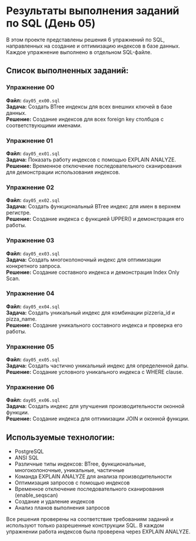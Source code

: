 # Результаты выполнения заданий по SQL (День 05)

В этом проекте представлены решения 6 упражнений по SQL, направленных на создание и оптимизацию индексов в базе данных. Каждое упражнение выполнено в отдельном SQL-файле.

## Список выполненных заданий:

### Упражнение 00
**Файл:** `day05_ex00.sql`  
**Задача:** Создать BTree индексы для всех внешних ключей в базе данных.  
**Решение:** Создание индексов для всех foreign key столбцов с соответствующими именами.

### Упражнение 01
**Файл:** `day05_ex01.sql`  
**Задача:** Показать работу индексов с помощью EXPLAIN ANALYZE.  
**Решение:** Временное отключение последовательного сканирования для демонстрации использования индексов.

### Упражнение 02
**Файл:** `day05_ex02.sql`  
**Задача:** Создать функциональный BTree индекс для имен в верхнем регистре.  
**Решение:** Создание индекса с функцией UPPER() и демонстрация его работы.

### Упражнение 03
**Файл:** `day05_ex03.sql`  
**Задача:** Создать многоколоночный индекс для оптимизации конкретного запроса.  
**Решение:** Создание составного индекса и демонстрация Index Only Scan.

### Упражнение 04
**Файл:** `day05_ex04.sql`  
**Задача:** Создать уникальный индекс для комбинации pizzeria_id и pizza_name.  
**Решение:** Создание уникального составного индекса и проверка его работы.

### Упражнение 05
**Файл:** `day05_ex05.sql`  
**Задача:** Создать частично уникальный индекс для определенной даты.  
**Решение:** Создание условного уникального индекса с WHERE clause.

### Упражнение 06
**Файл:** `day05_ex06.sql`  
**Задача:** Создать индекс для улучшения производительности оконной функции.  
**Решение:** Создание индекса для оптимизации JOIN и оконной функции.

## Используемые технологии:
- PostgreSQL
- ANSI SQL
- Различные типы индексов: BTree, функциональные, многоколоночные, уникальные, частичные
- Команда EXPLAIN ANALYZE для анализа производительности
- Оптимизация запросов с помощью индексов
- Временное отключение последовательного сканирования (enable_seqscan)
- Создание и удаление индексов
- Анализ планов выполнения запросов

Все решения проверены на соответствие требованиям заданий и используют только разрешенные конструкции SQL. В каждом упражнении работа индексов была проверена через EXPLAIN ANALYZE.